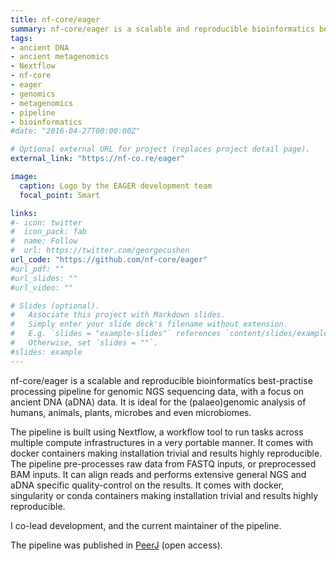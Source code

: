 ```yaml
---
title: nf-core/eager
summary: nf-core/eager is a scalable and reproducible bioinformatics best-practise processing pipeline for genomic NGS sequencing data, with a focus on ancient DNA (aDNA) data, written in Nextflow.
tags:
- ancient DNA
- ancient metagenomics
- Nextflow
- nf-core
- eager
- genomics
- metagenomics
- pipeline
- bioinformatics
#date: "2016-04-27T00:00:00Z"

# Optional external URL for project (replaces project detail page).
external_link: "https://nf-co.re/eager"

image:
  caption: Logo by the EAGER development team
  focal_point: Smart

links:
#- icon: twitter
#  icon_pack: fab
#  name: Follow
#  url: https://twitter.com/georgecushen
url_code: "https://github.com/nf-core/eager"
#url_pdf: ""
#url_slides: ""
#url_video: ""

# Slides (optional).
#   Associate this project with Markdown slides.
#   Simply enter your slide deck's filename without extension.
#   E.g. `slides = "example-slides"` references `content/slides/example-slides.md`.
#   Otherwise, set `slides = ""`.
#slides: example
---
```


nf-core/eager is a scalable and reproducible bioinformatics best-practise processing pipeline for genomic NGS sequencing data, with a focus on ancient DNA (aDNA) data. It is ideal for the (palaeo)genomic analysis of humans, animals, plants, microbes and even microbiomes.

The pipeline is built using Nextflow, a workflow tool to run tasks across multiple compute infrastructures in a very portable manner. It comes with docker containers making installation trivial and results highly reproducible. The pipeline pre-processes raw data from FASTQ inputs, or preprocessed BAM inputs. It can align reads and performs extensive general NGS and aDNA specific quality-control on the results. It comes with docker, singularity or conda containers making installation trivial and results highly reproducible.

I co-lead development, and the current maintainer of the pipeline.

The pipeline was published in [PeerJ](https://doi.org/10.7717/peerj.10947) (open access).
